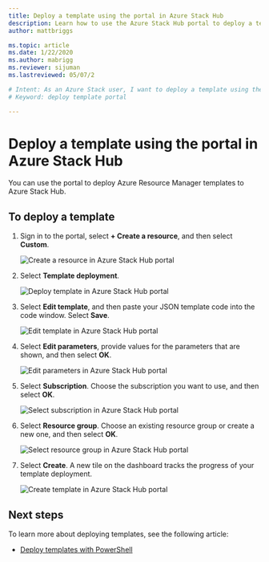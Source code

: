 ```yaml
---
title: Deploy a template using the portal in Azure Stack Hub 
description: Learn how to use the Azure Stack Hub portal to deploy a template.
author: mattbriggs

ms.topic: article
ms.date: 1/22/2020
ms.author: mabrigg
ms.reviewer: sijuman
ms.lastreviewed: 05/07/2

# Intent: As an Azure Stack user, I want to deploy a template using the portal in Azure Stack so I can manage resources efficiently.
# Keyword: deploy template portal

---
```



# Deploy a template using the portal in Azure Stack Hub

You can use the portal to deploy Azure Resource Manager templates to Azure Stack Hub.

## To deploy a template

1. Sign in to the portal, select **+ Create a resource**, and then select **Custom**.

   ![Create a resource in Azure Stack Hub portal](media/azure-stack-deploy-template-portal/template-deploy1.png)

1. Select **Template deployment**.

   ![Deploy template in Azure Stack Hub portal](media/azure-stack-deploy-template-portal/template-deploy2.png)

1. Select **Edit template**, and then paste your JSON template code into the code window. Select **Save**.

   ![Edit template in Azure Stack Hub portal](media/azure-stack-deploy-template-portal/template-deploy3.png)

1. Select **Edit parameters**, provide values for the parameters that are shown, and then select **OK**.

   ![Edit parameters in Azure Stack Hub portal](media/azure-stack-deploy-template-portal/template-deploy4.png)

1. Select **Subscription**. Choose the subscription you want to use, and then select **OK**.

   ![Select subscription in Azure Stack Hub portal](media/azure-stack-deploy-template-portal/template-deploy5.png)

1. Select **Resource group**. Choose an existing resource group or create a new one, and then select **OK**.

   ![Select resource group in Azure Stack Hub portal](media/azure-stack-deploy-template-portal/template-deploy6.png)

1. Select **Create**. A new tile on the dashboard tracks the progress of your template deployment.

   ![Create template in Azure Stack Hub portal](media/azure-stack-deploy-template-portal/template-deploy7.png)

## Next steps

To learn more about deploying templates, see the following article:

- [Deploy templates with PowerShell](azure-stack-deploy-template-powershell.md)
